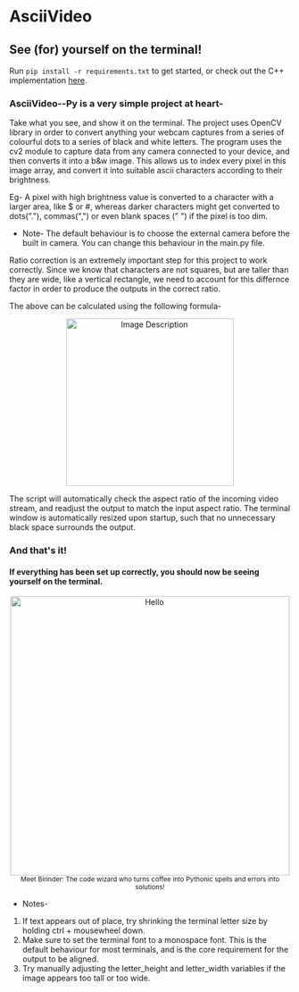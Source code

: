 # AsciiVideo
## See (for) yourself on the terminal!
Run ```pip install -r requirements.txt``` to get started, or check out the C++ implementation [here](https://github.com/birinders/AsciiVideoCPP "AsciiVideoCPP").

### AsciiVideo--Py is a very simple project at heart-

Take what you see, and show it on the terminal. The project uses OpenCV library in order to convert anything your webcam captures from a series of colourful dots to a series of black and white letters. The program uses the cv2 module to capture data from any camera connected to your device, and then converts it into a b&w image. This allows us to index every pixel in this image array, and convert it into suitable ascii characters according to their brightness.

Eg- A pixel with high brightness value is converted to a character with a larger area, like $ or #, whereas darker characters might get converted to dots("."), commas(",") or even blank spaces (" ") if the pixel is too dim.

- Note-
The default behaviour is to choose the external camera before the built in camera. You can change this behaviour in the main.py file.

Ratio correction is an extremely important step for this project to work correctly. Since we know that characters are not squares, but are taller than they are wide, like a vertical rectangle, we need to account for this differnce factor in order to produce the outputs in the correct ratio.

<p>The above can be calculated using the following formula- <br>
  <p align = "center">
  <img src="https://github.com/birinders/AsciiVideo/assets/102192983/247c3ad2-fc3b-4ef1-80dc-d218b4cbaa9f" alt="Image Description" width = 300>
  </p>
</p>

The script will automatically check the aspect ratio of the incoming video stream, and readjust the output to match the input aspect ratio.
The terminal window is automatically resized upon startup, such that no unnecessary black space surrounds the output.

### And that's it! 
#### If everything has been set up correctly, you should now be seeing yourself on the terminal.
<p align = "center">
  <!--<img src="https://user-images.githubusercontent.com/102192983/257642201-fd6b3d42-ab72-4c85-96b5-8322ca522bfd.gif" alt="Hello" width = 500>-->
  <img src="https://github.com/birinders/AsciiVideo/assets/102192983/450f57a5-f302-4e4f-be79-c34ef6724570" alt="Hello" width = 500>
  <br>
  <sub>Meet Birinder: The code wizard who turns coffee into Pythonic spells and errors into solutions!</sub>
</p>
<!--![33bb9b7b-8c5f-444f-b4c7-6904d61168c6](https://github.com/birinders/AsciiVideo/assets/102192983/a960305f-0ffb-45bb-8933-1bc2cb1a800e)-->
<!--![33bb9b7b-8c5f-444f-b4c7-6904d61168c6](https://github.com/birinders/AsciiVideo/assets/102192983/450f57a5-f302-4e4f-be79-c34ef6724570)-->

- Notes-
1. If text appears out of place, try shrinking the terminal letter size by holding ctrl + mousewheel down.
2. Make sure to set the terminal font to a monospace font. This is the default behaviour for most terminals, and is the core requirement for the output to be aligned.
3. Try manually adjusting the letter_height and letter_width variables if the image appears too tall or too wide.
